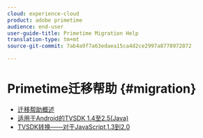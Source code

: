 ```yaml
---
cloud: experience-cloud
product: adobe primetime
audience: end-user
user-guide-title: Primetime Migration Help
translation-type: tm+mt
source-git-commit: 7ab4a9f7a63edaea15ca4d2ce2997a8778972072

---
```



# Primetime迁移帮助 {#migration}

+ [迁移帮助概述](home.md)
+ [适用于Android的TVSDK 1.4至2.5(Java)](tvsdk-14-25-android.md)
+ [TVSDK转换——对于JavaScript,1.3到2.0](tvsdk-13-to-20-for-javascript.md)
